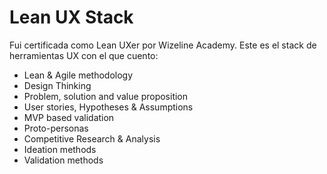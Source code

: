 # Lean UX Stack

Fui certificada como Lean UXer por Wizeline Academy. Este es el stack de herramientas UX con el que cuento:

- Lean & Agile methodology
- Design Thinking
- Problem, solution and value proposition
- User stories, Hypotheses & Assumptions
- MVP based validation
- Proto-personas
- Competitive Research & Analysis
- Ideation methods
- Validation methods
